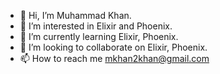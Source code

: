 - 👋 Hi, I’m Muhammad Khan.
- 👀 I’m interested in Elixir and Phoenix.
- 🌱 I’m currently learning Elixir, Phoenix.
- 💞️ I’m looking to collaborate on Elixir, Phoenix.
- 📫 How to reach me mkhan2khan@gmail.com

<!---
mkhanooo/mkhanooo is a ✨ special ✨ repository because its `README.md` (this file) appears on your GitHub profile.
You can click the Preview link to take a look at your changes.
--->
